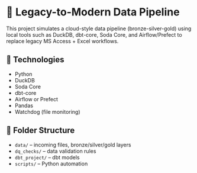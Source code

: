 # 🧱 Legacy-to-Modern Data Pipeline

This project simulates a cloud-style data pipeline (bronze-silver-gold) using local tools such as DuckDB, dbt-core, Soda Core, and Airflow/Prefect to replace legacy MS Access + Excel workflows.

## 🔧 Technologies
- Python
- DuckDB
- Soda Core
- dbt-core
- Airflow or Prefect
- Pandas
- Watchdog (file monitoring)

## 📁 Folder Structure
- `data/` – incoming files, bronze/silver/gold layers
- `dq_checks/` – data validation rules
- `dbt_project/` – dbt models
- `scripts/` – Python automation
